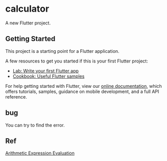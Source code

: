 # calculator

A new Flutter project.

## Getting Started

This project is a starting point for a Flutter application.

A few resources to get you started if this is your first Flutter project:

- [Lab: Write your first Flutter app](https://flutter.io/docs/get-started/codelab)
- [Cookbook: Useful Flutter samples](https://flutter.io/docs/cookbook)

For help getting started with Flutter, view our 
[online documentation](https://flutter.io/docs), which offers tutorials, 
samples, guidance on mobile development, and a full API reference.
## bug
You can try to find the error.

## Ref
[Arithmetic Expression Evaluation](https://www.cs.cmu.edu/~adamchik/15-121/lectures/Stacks%20and%20Queues/Stacks%20and%20Queues.html)